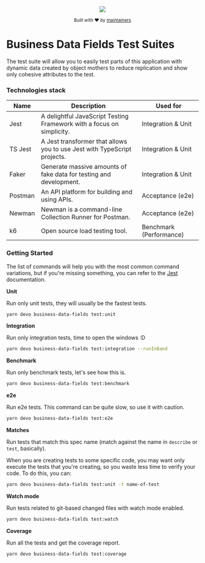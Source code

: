 <div align="center">
  <p align="center">
      <a href="https://turnly.app" target="_blank" rel="noopener">
          <img src="https://raw.githubusercontent.com/turnly/turnly/develop/docs/assets/github-header.png" />
      </a>
  </p>

  <p>
    <sub>
      Built with ❤︎ by
      <a href="/OWNERS.md">
        maintainers
      </a>
    </sub>
  </p>
</div>

# Business Data Fields Test Suites

The test suite will allow you to easily test parts of this application with dynamic
data created by object mothers to reduce replication and show only cohesive attributes to the test.

### Technologies stack

| Name       | Description                                                                | Used for                |
| ---------- | -------------------------------------------------------------------------- | ----------------------- |
| Jest       | A delightful JavaScript Testing Framework with a focus on simplicity.      | Integration & Unit      |
| TS Jest    | A Jest transformer that allows you to use Jest with TypeScript projects.   | Integration & Unit      |
| Faker      | Generate massive amounts of fake data for testing and development.         | Integration & Unit      |
| Postman    | An API platform for building and using APIs.                               | Acceptance (e2e)        |
| Newman     | Newman is a command-line Collection Runner for Postman.                    | Acceptance (e2e)        |
| k6         | Open source load testing tool.                                             | Benchmark (Performance) |

### Getting Started

The list of commands will help you with the most common command variations,
but if you're missing something, you can refer to the [Jest](https://jestjs.io/docs/cli) documentation.

**Unit**

Run only unit tests, they will usually be the fastest tests.

```sh
yarn devo business-data-fields test:unit
```

**Integration**

Run only integration tests, time to open the windows :D

```sh
yarn devo business-data-fields test:integration --runInBand
```

**Benchmark**

Run only benchmark tests, let's see how this is.

```sh
yarn devo business-data-fields test:benchmark
```

**e2e**

Run e2e tests. This command can be quite slow, so use it with caution.

```sh
yarn devo business-data-fields test:e2e
```

**Matches**

Run tests that match this spec name (match against the name in `describe` or `test`, basically).

When you are creating tests to some specific code, you may want only execute the tests that you're creating,
so you waste less time to verify your code. To do this, you can:

```sh
yarn devo business-data-fields test:unit -t name-of-test
```

**Watch mode**

Run tests related to git-based changed files with watch mode enabled.

```sh
yarn devo business-data-fields test:watch
```

**Coverage**

Run all the tests and get the coverage report.

```sh
yarn devo business-data-fields test:coverage
```
